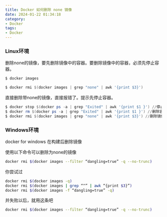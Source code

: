 ```yaml
---
title: Docker 如何删除 none 镜像
date: 2024-01-22 01:34:18
category: 
- Docker
tags: 
- Docker
---
```

### Linux环境
删除none的镜像，要先删除镜像中的容器。要删除镜像中的容器，必须先停止容器。

```powershell
$ docker images
```
```powershell
$ docker rmi $(docker images | grep "none" | awk '{print $3}')
```
直接删除带none的镜像，直接报错了。提示先停止容器。

```powershell
$ docker stop $(docker ps -a | grep "Exited" | awk '{print $1 }') //停止容器
$ docker rm $(docker ps -a | grep "Exited" | awk '{print $1 }') //删除容器
$ docker rmi $(docker images | grep "none" | awk '{print $3}') //删除镜像
```
### Windows环境
docker for windows 在构建后删除镜像

使用以下命令可以删除为none的镜像

```bash
docker rmi $(docker images --filter “dangling=true” -q --no-trunc) 
```
你尝试过

```bash
docker rmi $(docker images -q)
docker rmi $(docker images | grep “^” | awk “{print $3}”)
docker rmi $(docker images -f “dangling=true” -q)
```
并失败以后，就用这条吧 

```bash
docker rmi $(docker images --filter “dangling=true” -q --no-trunc)
```